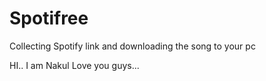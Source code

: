 # Spotifree
Collecting Spotify link and downloading the song to your pc

HI.. I am Nakul Love you guys...

